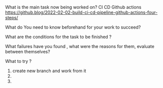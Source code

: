 What is the main task now being worked on?
CI CD Github actions https://github.blog/2022-02-02-build-ci-cd-pipeline-github-actions-four-steps/

What do You need to know beforehand for your work to succeed?

What are the conditions for the task to be finished ?

What failures have you found , what were the reasons for them, evaluate between themselves?

What to try ?
1) create new branch and work from it
2) 
3) 